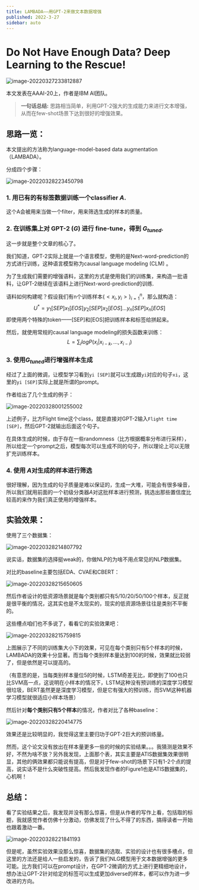 ```yaml
---
title: LAMBADA——用GPT-2来做文本数据增强
published: 2022-3-27
sidebar: auto
---
```




# **Do Not Have Enough Data? Deep Learning to the Rescue!**



![image-20220327233812887](https://gitee.com/beyond_guo/typora_pics/raw/master/typora/202203272338878.png)

本文发表在AAAI-20上，作者是IBM AI团队。

> **一句话总结:**
> 思路相当简单，利用GPT-2强大的生成能力来进行文本增强，从而在few-shot场景下达到很好的增强效果。



## 思路一览：

本文提出的方法称为language-model-based data augmentation（LAMBADA）。

分成四个步骤：

![image-20220328223450798](https://gitee.com/beyond_guo/typora_pics/raw/master/typora/202203282234851.png)

### 1. 用已有的有标签数据训练一个classifier $A$.

这个A会被用来当做一个filter，用来筛选生成的样本的质量。

### 2. 在训练集上对 GPT-2 ($G$) 进行 fine-tune，得到 $G_{tuned}$.

这一步就是整个文章的核心了。

我们知道，GPT-2实际上就是一个语言模型，使用的是Next-word-prediction的方式进行训练，这种语言模型称为causal language modeling (CLM) 。

为了生成我们需要的增强语料，这里的方式是使用我们的训练集，来构造一批语料，让GPT-2继续在该语料上进行Next-word-prediction的训练.

语料如何构建呢？假设我们有n个训练样本$\{<x_i,y_i>\}_{i=1}^n$，那么就构造：
$$
U^* = y_1 [SEP] x_1 [EOS] y_2 [SEP] x_2 [EOS]...y_n [SEP] x_n [EOS]
$$
即使用两个特殊的token——[SEP]和[EOS]把训练样本和标签给拼起来。

然后，就使用常规的causal language modeling的损失函数来训练：
$$
L = \sum_i logP(x_i|x_{i-k},...,x_{i-i})
$$


### 3. 使用$G_{tuned}$进行增强样本生成

经过了上面的微调，让模型学习看到`yi [SEP]`就可以生成跟`yi`对应的句子`xi`，这里的`yi [SEP]`实际上就是所谓的prompt。

作者给出了几个生成的例子：

![image-20220328001255002](https://gitee.com/beyond_guo/typora_pics/raw/master/typora/202203280012040.png)

上述例子，比方Flight time这个class，就是直接对GPT-2输入`Flight time [SEP]`，然后GPT-2就输出后面这个句子。



在具体生成的时候，由于存在一些randomness（比方根据概率分布进行采样），所以给定一个prompt之后，模型每次可以生成不同的句子，所以理论上可以无限扩充训练样本。



### 4. 使用 $A$对生成的样本进行筛选

很好理解，因为生成的句子质量是难以保证的，生成一大堆，可能会有很多噪音，所以我们就用前面的一个初级分类器$A$对这批样本进行预测，挑选出那些置信度比较高的来作为我们真正使用的增强样本。



## 实验效果：

使用了三个数据集：

![image-20220328214807792](https://gitee.com/beyond_guo/typora_pics/raw/master/typora/202203282148853.png)

说实话，数据集的选择挺weak的，你做NLP的为啥不用点常见的NLP数据集。

对比的baseline主要包括EDA、CVAE和CBERT：

![image-20220328215650605](https://gitee.com/beyond_guo/typora_pics/raw/master/typora/202203282156644.png)

然后作者设计的低资源场景就是每个类别都只有5/10/20/50/100个样本，反正就是很平衡的情况，这其实也是不太现实的，现实的低资源场景往往是类别不平衡的。

这些槽点咱们也不多说了，看看它的实验效果吧：



![image-20220328215759815](https://gitee.com/beyond_guo/typora_pics/raw/master/typora/202203282157845.png)

上图展示了不同的训练集大小下的效果，可见在每个类别只有5个样本的时候，LAMBADA的效果十分显著。而当每个类别样本量达到100的时候，效果就比较弱了，但是依然是可以提高的。

（有意思的是，当每类别样本量位5的时候，LSTM奇差无比，即使到了100也只比SVM高一点，这说明在小样本的情况下，LSTM这种没有预训练的深度学习模型很垃圾，BERT虽然更是深度学习模型，但是它有强大的预训练，而SVM这种机器学习模型就很适应小样本场景）

然后针对**每个类别只有5个样本**的情况，作者对比了各种baseline：

![image-20220328220414775](https://gitee.com/beyond_guo/typora_pics/raw/master/typora/202203282204804.png)

效果还是比较明显的，我觉得这里主要归功于GPT-2巨大的预训练量。

然而，这个论文没有放出在样本量更多一些的时候的实验结果。。。我猜测是效果不好，不然为啥不放？另外我发现，上面那个表，其实主要是ATIS数据集效果很明显，其他的俩效果都只能说有提高，但是对于few-shot的场景下只有1-2个点的提高，说实话不是什么突破性提高。然后我发现作者的Figure1也是ATIS数据集的，心机啊！



## 总结：

看了实验结果之后，我发现并没有那么惊喜，但是从作者的写作上看，包括取的标题，我就感觉作者仿佛十分激动，仿佛发现了什么不得了的东西，搞得读者一开始也跟着激动一番。

![image-20220328221841193](https://gitee.com/beyond_guo/typora_pics/raw/master/typora/202203282218236.png)

但是呢，虽然实验效果没那么惊喜，数据集的选取、实验的设计也有很多槽点，但这里的方法还是给人一些启发的，告诉了我们NLG模型用于文本数据增强的更多可能。比方我们可以在prompt设计，在GPT-2微调的方式上进行更精细地设计，想办法让GPT-2针对给定的标签可以生成更加diverse的样本，都可以作为进一步改进的方向。

